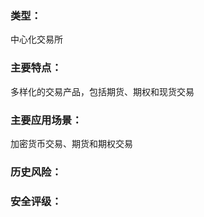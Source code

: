 ### 类型：

中心化交易所

### 主要特点：

多样化的交易产品，包括期货、期权和现货交易



### 主要应用场景：

加密货币交易、期货和期权交易



### 历史风险：



### 安全评级：